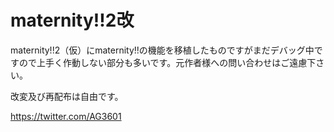 # maternity!!2改

maternity!!2（仮）にmaternity!!の機能を移植したものですがまだデバッグ中ですので上手く作動しない部分も多いです。元作者様への問い合わせはご遠慮下さい。

改変及び再配布は自由です。

https://twitter.com/AG3601
